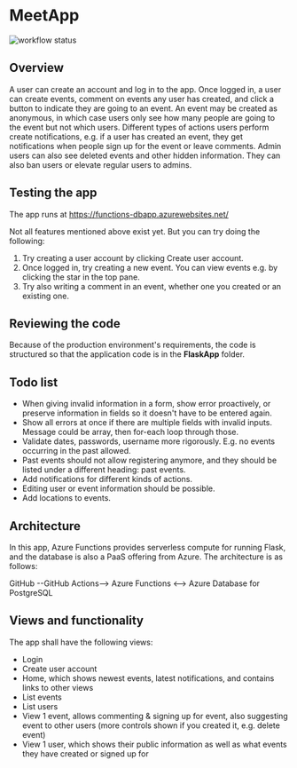 # MeetApp

![workflow status](https://github.com/mikkokallio/dbapp-code/actions/workflows/main_functions-dbapp.yml/badge.svg)

## Overview

A user can create an account and log in to the app. Once logged in, a user can create events, comment on events any user has created, and click a button to indicate they are going to an event. An event may be created as anonymous, in which case users only see how many people are going to the event but not which users. Different types of actions users perform create notifications, e.g. if a user has created an event, they get notifications when people sign up for the event or leave comments. Admin users can also see deleted events and other hidden information. They can also ban users or elevate regular users to admins.

## Testing the app

The app runs at https://functions-dbapp.azurewebsites.net/

Not all features mentioned above exist yet. But you can try doing the following:
1. Try creating a user account by clicking Create user account.
2. Once logged in, try creating a new event. You can view events e.g. by clicking the star in the top pane.
3. Try also writing a comment in an event, whether one you created or an existing one.

## Reviewing the code

Because of the production environment's requirements, the code is structured so that the application code is in the **FlaskApp** folder.

## Todo list

* When giving invalid information in a form, show error proactively, or preserve information in fields so it doesn't have to be entered again.
* Show all errors at once if there are multiple fields with invalid inputs. Message could be array, then for-each loop through those.
* Validate dates, passwords, username more rigorously. E.g. no events occurring in the past allowed.
* Past events should not allow registering anymore, and they should be listed under a different heading: past events.
* Add notifications for different kinds of actions.
* Editing user or event information should be possible.
* Add locations to events.

## Architecture

In this app, Azure Functions provides serverless compute for running Flask, and the database is also a PaaS offering from Azure. The architecture is as follows:

GitHub --GitHub Actions--> Azure Functions <--> Azure Database for PostgreSQL

## Views and functionality

The app shall have the following views:
* Login
* Create user account
* Home, which shows newest events, latest notifications, and contains links to other views
* List events
* List users
* View 1 event, allows commenting & signing up for event, also suggesting event to other users (more controls shown if you created it, e.g. delete event)
* View 1 user, which shows their public information as well as what events they have created or signed up for
